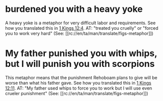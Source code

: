 # burdened you with a heavy yoke

A heavy yoke is a metaphor for very difficult labor and requirements. See how you translated this in [1 Kings 12:4](./03.md). AT: "treated you cruelly" or "forced you to work very hard" (See: [[rc://en/ta/man/translate/figs-metaphor]])

# My father punished you with whips, but I will punish you with scorpions

This metaphor means that the punishment Rehoboam plans to give will be worse than what his father gave. See how you translated this in [1 Kings 12:11](./10.md). AT: "My father used whips to force you to work but I will use even crueler punishment" (See: [[rc://en/ta/man/translate/figs-metaphor]])

